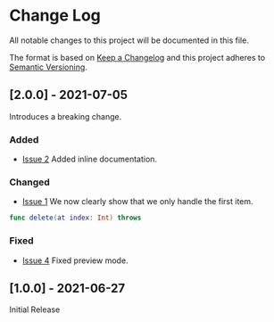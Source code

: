
# Change Log
All notable changes to this project will be documented in this file.
 
The format is based on [Keep a Changelog](http://keepachangelog.com/)
and this project adheres to [Semantic Versioning](http://semver.org/).

## [2.0.0] - 2021-07-05

Introduces a breaking change.

### Added

- [Issue 2](https://github.com/nashysolutions/Directory/issues/2)
  Added inline documentation.
 
### Changed

- [Issue 1](https://github.com/nashysolutions/Directory/issues/1)
  We now clearly show that we only handle the first item.

```swift
func delete(at index: Int) throws
```
 
### Fixed
 
- [Issue 4](https://github.com/nashysolutions/Directory/issues/4)
  Fixed preview mode.
 
## [1.0.0] - 2021-06-27

Initial Release